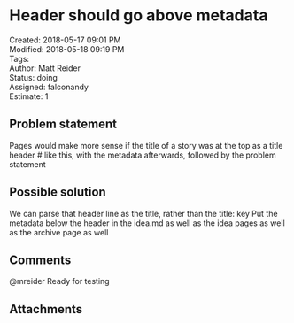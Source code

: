 # Header should go above metadata

Created: 2018-05-17 09:01 PM  
Modified: 2018-05-18 09:19 PM  
Tags:   
Author: Matt Reider  
Status: doing  
Assigned: falconandy  
Estimate: 1  

## Problem statement

Pages would make more sense if the title of a story was at the top as a title header # like this, with the metadata afterwards,
followed by the problem statement

## Possible solution

We can parse that header line as the title, rather than the title: key
Put the metadata below the header in the idea.md as well as the idea pages as well as the archive page as well


## Comments
@mreider Ready for testing 

## Attachments
